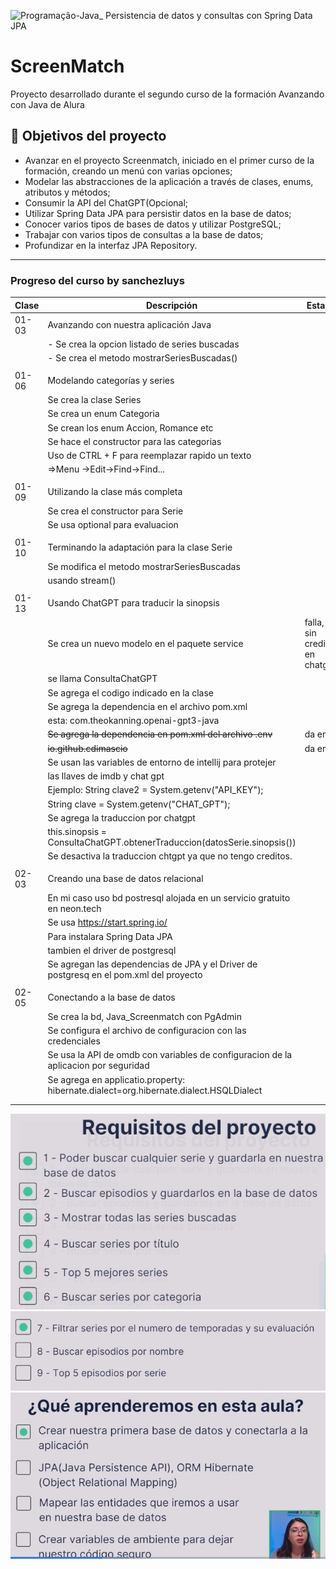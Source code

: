 ![Programação-Java_ Persistencia de datos y consultas con Spring Data JPA](https://github.com/genesysR-dev/2066-java-persitencia-de-datos-y-consultas-con-Spring-JPA/assets/91544872/e0e3a9f8-afc7-4e7b-be83-469351ef2d70)

# ScreenMatch

Proyecto desarrollado durante el segundo curso de la formación Avanzando con Java de Alura

## 🔨 Objetivos del proyecto

* Avanzar en el proyecto Screenmatch, iniciado en el primer curso de la formación, creando un menú con varias opciones;
* Modelar las abstracciones de la aplicación a través de clases, enums, atributos y métodos;
* Consumir la API del ChatGPT(Opcional;
* Utilizar Spring Data JPA para persistir datos en la base de datos;
* Conocer varios tipos de bases de datos y utilizar PostgreSQL;
* Trabajar con varios tipos de consultas a la base de datos;
* Profundizar en la interfaz JPA Repository.

----------------------------------------------------------------

### Progreso del curso by sanchezluys

| Clase | Descripción                                                                            | Estado                         |
|-------|----------------------------------------------------------------------------------------|--------------------------------|
| 01-03 | Avanzando con nuestra aplicación Java                                                  |                                |
|       | - Se crea la opcion listado de series buscadas                                         |                                |
|       | - Se crea el metodo mostrarSeriesBuscadas()                                            |                                |
|       |                                                                                        |                                |
| 01-06 | Modelando categorías y series                                                          |                                |
|       | Se crea la clase Series                                                                |                                |
|       | Se crea un enum Categoria                                                              |                                |
|       | Se crean los enum Accion, Romance etc                                                  |                                |
|       | Se hace el constructor para las categorias                                             |                                |
|       | Uso de CTRL + F para reemplazar rapido un texto                                        |                                |
|       | =>Menu ->Edit->Find->Find...                                                           |                                |
|       |                                                                                        |                                |
| 01-09 | Utilizando la clase más completa                                                       |                                |
|       | Se crea el constructor para Serie                                                      |                                |
|       | Se usa optional para evaluacion                                                        |                                |
|       |                                                                                        |                                |
| 01-10 | Terminando la adaptación para la clase Serie                                           |                                |
|       | Se modifica el metodo mostrarSeriesBuscadas                                            |                                |
|       | usando stream()                                                                        |                                |
|       |                                                                                        |                                |
| 01-13 | Usando ChatGPT para traducir la sinopsis                                               |                                |
|       | Se crea un nuevo modelo en el paquete service                                          | falla, sin creditos en chatgpt |
|       | se llama ConsultaChatGPT                                                               |                                |
|       | Se agrega el codigo indicado en la clase                                               |                                |
|       | Se agrega la dependencia en el archivo pom.xml                                         |                                |
|       | esta: com.theokanning.openai-gpt3-java                                                 |                                |
|       | ~~Se agrega la dependencia en pom.xml del archivo .env~~                               | da error                       |
|       | ~~io.github.cdimascio~~                                                                | da error                       |
|       | Se usan las variables de entorno de intellij para protejer                             |                                |
|       | las llaves de imdb y chat gpt                                                          |                                |
|       | Ejemplo:  String clave2 = System.getenv("API_KEY");                                    |                                |
|       | String clave = System.getenv("CHAT_GPT");                                              |                                |
|       | Se agrega la traduccion por chatgpt                                                    |                                |
|       | this.sinopsis = ConsultaChatGPT.obtenerTraduccion(datosSerie.sinopsis())               |                                |
|       | Se  desactiva la traduccion chtgpt ya que no tengo creditos.                           |                                |
|       |                                                                                        |                                |
| 02-03 | Creando una base de datos relacional                                                   |                                |
|       | En mi caso uso bd postresql alojada en un servicio gratuito en neon.tech               |                                |
|       | Se usa https://start.spring.io/                                                        |                                |
|       | Para instalara Spring Data JPA                                                         |                                |
|       | tambien el driver de postgresql                                                        |                                |
|       | Se agregan las dependencias de JPA y el Driver de postgresq en el pom.xml del proyecto |                                |
|       |                                                                                        |                                |
| 02-05 | Conectando a la base de datos                                                          |                                |
|       | Se crea la bd, Java_Screenmatch con PgAdmin                                            |                                |
|       | Se configura el archivo de configuracion con las credenciales                          |                                |
|       | Se usa la API de omdb con variables de configuracion de la aplicacion por seguridad    |                                |
|       | Se agrega en applicatio.property: hibernate.dialect=org.hibernate.dialect.HSQLDialect                                                     |                                |
|       |                                                                                        |                                |
|       |                                                                                        |                                |

![img.png](img.png)
![img_1.png](img_1.png)
![img_2.png](img_2.png)